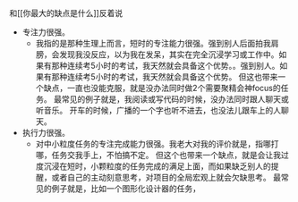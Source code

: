 ---
---

和[[你最大的缺点是什么]]反着说
- 专注力很强。
	- 我指的是那种生理上而言，短时的专注能力很强。强到别人后面拍我肩膀，会发现我没反应，以为我在发呆，其实在完全沉浸学习或工作中。如果有那种连续考5小时的考试，我天然就会具备这个优势。。强到别人。如果有那种连续考5小时的考试，我天然就会具备这个优势。
		但这也带来一个缺点，一直也没能克服，就是没办法同时做2个需要聚精会神focus的任务。
			最常见的例子就是，我阅读或写代码的时候，没办法同时跟人聊天或听音乐。
			开车的时候，广播的一个字也听不进去，也没法儿跟车上的人聊天。
- 执行力很强。
	- 对中小粒度任务的专注完成能力很强。我老大对我的评价就是，指哪打哪，任务交我手上，不怕搞不定。
		但这个也带来一个缺点，就是会让我过度沉浸在短时，小颗粒度的任务完成的满足上面，而如果缺乏别人的提醒，或者自己的主动刻意思考，对项目的全局宏观上就会欠缺思考。
			最常见的例子就是，比如一个图形化设计器的任务，
